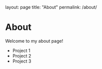 layout: page
title: "About"
permalink: /about/

# About

Welcome to my about page!

- Project 1
- Project 2
- Project 3
